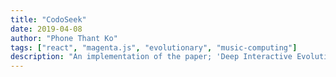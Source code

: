 ```yaml
---
title: "CodoSeek"
date: 2019-04-08
author: "Phone Thant Ko"
tags: ["react", "magenta.js", "evolutionary", "music-computing"]
description: "An implementation of the paper; 'Deep Interactive Evolutionary' for music domain."
---
```

